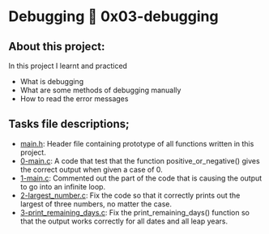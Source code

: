# Debugging :page_with_curl: 0x03-debugging
## About this project:
In this project I learnt and practiced
- What is debugging
- What are some methods of debugging manually
- How to read the error messages
## Tasks file descriptions;
* [main.h](./main.h): Header file containing prototype of all functions written in this project.
* [0-main.c](./0-main.c): A code that test that the function positive_or_negative() gives the correct output when given a case of 0.
* [1-main.c](./1-main.c): Commented out the part of the code that is causing the output to go into an infinite loop.
* [2-largest_number.c](./2-largest_number.c): Fix the code so that it correctly prints out the largest of three numbers, no matter the case.
* [3-print_remaining_days.c](./3-print_remaining_days.c): Fix the print_remaining_days() function so that the output works
correctly for all dates and all leap years.

